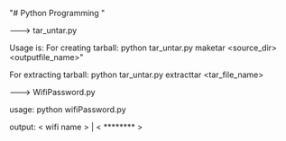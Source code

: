 "# Python Programming " 

---> tar_untar.py 

Usage is:
For creating tarball: 
python tar_untar.py maketar <source_dir>  <outputfile_name>"

For extracting tarball: 
python tar_untar.py extracttar <tar_file_name>

---> WifiPassword.py

usage:
python wifiPassword.py

output:
< wifi name > | < ******** >
